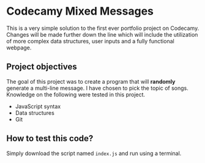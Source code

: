 # Codecamy Mixed Messages

This is a very simple solution to the first ever portfolio project on Codecamy. Changes will be made further down the line which will include the utilization of more complex data structures, user inputs and a fully functional webpage.

## Project objectives

The goal of this project was to create a program that will **randomly** generate a multi-line message. I have chosen to pick the topic of songs. Knowledge on the following were tested in this project.

+ JavaScript syntax
+ Data structures
+ Git

## How to test this code?

Simply download the script named `index.js` and run using a terminal.
